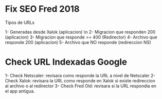 
Fix SEO Fred 2018
=================
Tipos de URLs

1- Generadas desde Xalok (aplicacion) \n
2- Migracion que responden 200  (aplicacion)
3- Migracion que responde >= 400 (Redirector)
4- Archivo que responde 200 (aplicacion)
5- Archivo que NO responde (redireccion NS)


Check URL Indexadas Google
==========================

1- Check Netscaler: revisara como responde la URL a nivel de Netscaler
2- Check Xalok: revisara la URL como responde en Xalok si existe redireccion al archivo o al redirector
3- Check Fred Old: revisara si la URL respondia en el app antigua.
